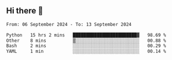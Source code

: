 ## Hi there 👋

<!--
**Bojupi/Bojupi** is a ✨ _special_ ✨ repository because its `README.md` (this file) appears on your GitHub profile.

Here are some ideas to get you started:

- 🔭 I’m currently working on ...
- 🌱 I’m currently learning ...
- 👯 I’m looking to collaborate on ...
- 🤔 I’m looking for help with ...
- 💬 Ask me about ...
- 📫 How to reach me: ...
- 😄 Pronouns: ...
- ⚡ Fun fact: ...
-->

<!--START_SECTION:waka-->

```txt
From: 06 September 2024 - To: 13 September 2024

Python   15 hrs 2 mins   ████████████████████████▓   98.69 %
Other    8 mins          ▒░░░░░░░░░░░░░░░░░░░░░░░░   00.88 %
Bash     2 mins          ░░░░░░░░░░░░░░░░░░░░░░░░░   00.29 %
YAML     1 min           ░░░░░░░░░░░░░░░░░░░░░░░░░   00.14 %
```

<!--END_SECTION:waka-->

